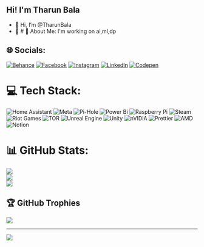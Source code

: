## Hi! I'm Tharun Bala
- 👋 Hi, I’m @TharunBala
- 👀 # 💫 About Me:
I'm working on ai,ml,dp


## 🌐 Socials:
[![Behance](https://img.shields.io/badge/Behance-1769ff?logo=behance&logoColor=white)](https://behance.net/Hackb07 ) [![Facebook](https://img.shields.io/badge/Facebook-%231877F2.svg?logo=Facebook&logoColor=white)](https://facebook.com/Bunny_bala02) [![Instagram](https://img.shields.io/badge/Instagram-%23E4405F.svg?logo=Instagram&logoColor=white)](https://instagram.com/Bunny_bala02) [![LinkedIn](https://img.shields.io/badge/LinkedIn-%230077B5.svg?logo=linkedin&logoColor=white)](https://linkedin.com/in/Tharunbala.B) [![Codepen](https://img.shields.io/badge/Codepen-000000?style=for-the-badge&logo=codepen&logoColor=white)](https://codepen.io/Bunny_bala02) 

# 💻 Tech Stack:
![Home Assistant](https://img.shields.io/badge/home%20assistant-%2341BDF5.svg?style=for-the-badge&logo=home-assistant&logoColor=white) ![Meta](https://img.shields.io/badge/Meta-%230467DF.svg?style=for-the-badge&logo=Meta&logoColor=white) ![Pi-Hole](https://img.shields.io/badge/pihole-%2396060C.svg?style=for-the-badge&logo=pi-hole&logoColor=white) ![Power Bi](https://img.shields.io/badge/power_bi-F2C811?style=for-the-badge&logo=powerbi&logoColor=black) ![Raspberry Pi](https://img.shields.io/badge/-Raspberry_Pi-C51A4A?style=for-the-badge&logo=Raspberry-Pi) ![Steam](https://img.shields.io/badge/steam-%23000000.svg?style=for-the-badge&logo=steam&logoColor=white) ![Riot Games](https://img.shields.io/badge/riotgames-D32936.svg?style=for-the-badge&logo=riotgames&logoColor=white) ![TOR](https://img.shields.io/badge/tor-%237E4798.svg?style=for-the-badge&logo=tor-project&logoColor=white) ![Unreal Engine](https://img.shields.io/badge/unrealengine-%23313131.svg?style=for-the-badge&logo=unrealengine&logoColor=white) ![Unity](https://img.shields.io/badge/unity-%23000000.svg?style=for-the-badge&logo=unity&logoColor=white) ![nVIDIA](https://img.shields.io/badge/nVIDIA-%2376B900.svg?style=for-the-badge&logo=nVIDIA&logoColor=white) ![Prettier](https://img.shields.io/badge/prettier-%23F7B93E.svg?style=for-the-badge&logo=prettier&logoColor=black) ![AMD](https://img.shields.io/badge/AMD-%23000000.svg?style=for-the-badge&logo=amd&logoColor=white) ![Notion](https://img.shields.io/badge/Notion-%23000000.svg?style=for-the-badge&logo=notion&logoColor=white)
# 📊 GitHub Stats:
![](https://github-readme-stats.vercel.app/api?username=Hackb07&theme=dark&hide_border=false&include_all_commits=false&count_private=false)<br/>
![](https://github-readme-streak-stats.herokuapp.com/?user=Hackb07&theme=dark&hide_border=false)<br/>
![](https://github-readme-stats.vercel.app/api/top-langs/?username=Hackb07&theme=dark&hide_border=false&include_all_commits=false&count_private=false&layout=compact)

## 🏆 GitHub Trophies
![](https://github-profile-trophy.vercel.app/?username=Hackb07&theme=merko&no-frame=false&no-bg=false&margin-w=4)

---
[![](https://visitcount.itsvg.in/api?id=Hackb07&icon=0&color=0)](https://visitcount.itsvg.in)

<!-- Proudly created with GPRM ( https://gprm.itsvg.in ) -->
